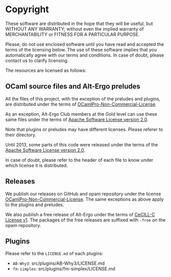# Copyright

These software are distributed in the hope that they will be useful,
but WITHOUT ANY WARRANTY; without even the implied warranty of
MERCHANTABILITY or FITNESS FOR A PARTICULAR PURPOSE.

Please, do not use enclosed software until you have read and accepted
the terms of the licensing below. The use of these software implies
that you automatically agree with our terms and conditions. In case of
doubt, please contact us to clarify licensing.

The resources are licensed as follows:

## OCaml source files and Alt-Ergo preludes

All the files of this project, with the exception of the preludes and plugins, are distributed under the terms of
[OCamlPro-Non-Commercial-License](licenses/OCamlPro-Non-Commercial-License.pdf).

As an exception, Alt-Ergo Club members at the Gold level can use these same files
under the terms of [Apache Software License version 2.0](licenses/Apache-License-2.0.txt).

Note that plugins or preludes may have different licenses. Please referer to
their directory.

Until 2013, some parts of this code were released under the terms of the
[Apache Software License version 2.0](licenses/Apache-License-2.0.txt).

In case of doubt, please refer to the header of each file to know under which
license it is distributed.

## Releases

We publish our releases on GitHub and opam repository under the license
[OCamlPro-Non-Commercial-License](licenses/OCamlPro-Non-Commercial-License.pdf).
The same exceptions as above apply to the plugins and preludes.

We also publish a free release of Alt-Ergo under the terms of
[CeCILL-C License v1](CeCILL-C-License-v1.txt).
The packages of the free releases are suffixed with `-free` on the opam repository.

## Plugins

Please refer to the `LICENSE.md` of each plugins:
- `AB-Why3`: src/plugins/AB-Why3/LICENSE.md
- `fm-simplex`: src/plugins/fm-simplex/LICENSE.md
